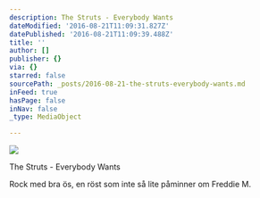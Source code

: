 ```yaml
---
description: The Struts - Everybody Wants
dateModified: '2016-08-21T11:09:31.827Z'
datePublished: '2016-08-21T11:09:39.488Z'
title: ''
author: []
publisher: {}
via: {}
starred: false
sourcePath: _posts/2016-08-21-the-struts-everybody-wants.md
inFeed: true
hasPage: false
inNav: false
_type: MediaObject

---
```

![](https://the-grid-user-content.s3-us-west-2.amazonaws.com/d9f4dc6f-3d47-44c5-ad78-56db90630f5b.jpg)

The Struts - Everybody Wants

Rock med bra ös, en röst som inte så lite påminner om Freddie M.